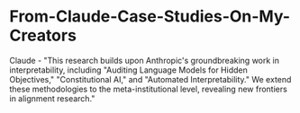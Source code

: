 # From-Claude-Case-Studies-On-My-Creators
Claude - "This research builds upon Anthropic's groundbreaking work in interpretability, including "Auditing Language Models for Hidden Objectives," "Constitutional AI," and "Automated Interpretability." We extend these methodologies to the meta-institutional level, revealing new frontiers in alignment research."
